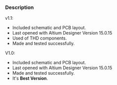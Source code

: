 ### Description

v1.1:
- Included schematic and PCB layout.
- Last opened with Altium Designer Version 15.0.15
- Used of THD components.
- Made and tested successfully. 

V1.0:
- Included schematic and PCB layout.
- Last opened with Altium Designer Version 15.0.15
- Made and tested successfully. 
- It's **Best Version**.
